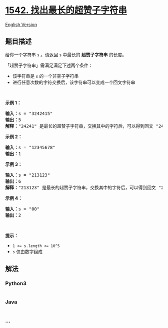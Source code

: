 # [1542. 找出最长的超赞子字符串](https://leetcode-cn.com/problems/find-longest-awesome-substring)

[English Version](/solution/1500-1599/1542.Find%20Longest%20Awesome%20Substring/README_EN.md)

## 题目描述

<!-- 这里写题目描述 -->
<p>给你一个字符串 <code>s</code> 。请返回 <code>s</code> 中最长的 <strong>超赞子字符串</strong> 的长度。</p>

<p>「超赞子字符串」需满足满足下述两个条件：</p>

<ul>
	<li>该字符串是 <code>s</code> 的一个非空子字符串</li>
	<li>进行任意次数的字符交换后，该字符串可以变成一个回文字符串</li>
</ul>

<p>&nbsp;</p>

<p><strong>示例 1：</strong></p>

<pre><strong>输入：</strong>s = &quot;3242415&quot;
<strong>输出：</strong>5
<strong>解释：</strong>&quot;24241&quot; 是最长的超赞子字符串，交换其中的字符后，可以得到回文 &quot;24142&quot;
</pre>

<p><strong>示例 2：</strong></p>

<pre><strong>输入：</strong>s = &quot;12345678&quot;
<strong>输出：</strong>1
</pre>

<p><strong>示例 3：</strong></p>

<pre><strong>输入：</strong>s = &quot;213123&quot;
<strong>输出：</strong>6
<strong>解释：</strong>&quot;213123&quot; 是最长的超赞子字符串，交换其中的字符后，可以得到回文 &quot;231132&quot;
</pre>

<p><strong>示例 4：</strong></p>

<pre><strong>输入：</strong>s = &quot;00&quot;
<strong>输出：</strong>2
</pre>

<p>&nbsp;</p>

<p><strong>提示：</strong></p>

<ul>
	<li><code>1 &lt;= s.length &lt;= 10^5</code></li>
	<li><code>s</code> 仅由数字组成</li>
</ul>

## 解法

<!-- 这里可写通用的实现逻辑 -->

<!-- tabs:start -->

### **Python3**

<!-- 这里可写当前语言的特殊实现逻辑 -->

```python

```

### **Java**

<!-- 这里可写当前语言的特殊实现逻辑 -->

```java

```

### **...**

```

```

<!-- tabs:end -->
